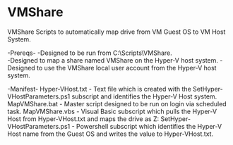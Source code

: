 # VMShare

VMShare Scripts to automatically map drive from VM Guest OS to VM Host System.

-Prereqs-
-Designed to be run from C:\Scripts\VMShare.  
-Designed to map a share named VMShare on the Hyper-V host system.
-Designed to use the VMShare local user account from the Hyper-V host system.

-Manifest-
Hyper-VHost.txt			-	Text file which is created with the SetHyper-VHostParameters.ps1 subscript and identifies the Hyper-V Host system.
MapVMShare.bat			-	Master script designed to be run on login via scheduled task.
MapVMShare.vbs			-	Visual Basic subscript which pulls the Hyper-V Host from Hyper-VHost.txt and maps the drive as Z:
SetHyper-VHostParameters.ps1	-	Powershell subscript which identifies the Hyper-V Host name from the Guest OS and writes the value to Hyper-VHost.txt.
